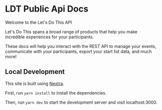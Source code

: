 # LDT Public Api Docs

Welcome to the Let's Do This API

Let's Do This spans a broad range of products that help you make incredible experiences for your participants.

These docs will help you interact with the REST API to manage your events,
communicate with your participants, export your start list data, and much more!

## Local Development

This site is built using [Nextra](https://nextra.site).

First, run `yarn install` to install the dependencies.

Then, run `yarn dev` to start the development server and visit localhost:3000.
